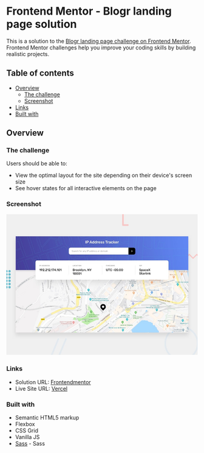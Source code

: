 # Frontend Mentor - Blogr landing page solution

This is a solution to the [Blogr landing page challenge on Frontend Mentor](https://www.frontendmentor.io/challenges/blogr-landing-page-EX2RLAApP). Frontend Mentor challenges help you improve your coding skills by building realistic projects.

## Table of contents

- [Overview](#overview)
  - [The challenge](#the-challenge)
  - [Screenshot](#screenshot)
- [Links](#links)
- [Built with](#built-with)

## Overview

### The challenge

Users should be able to:

- View the optimal layout for the site depending on their device's screen size
- See hover states for all interactive elements on the page

### Screenshot

![Design preview for the IP address tracker coding challenge](./design/desktop-preview.jpg)

### Links

- Solution URL: [Frontendmentor](https://www.frontendmentor.io/solutions/ip-address-tracker-vanilla-js-sass-Tq2dv5iti)
- Live Site URL: [Vercel](https://ip-address-tracker-master-orcin.vercel.app/)

### Built with

- Semantic HTML5 markup
- Flexbox
- CSS Grid
- Vanilla JS
- [Sass](https://sass-lang.com/) - Sass
